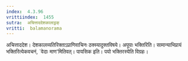```yaml
---
index:  4.3.96
vrittiindex:  1455
sutra:  अचित्ताददेशकालाट्ठक्
vritti:  balamanorama 
---
```


अचित्ताददेश। देशकालव्यतिरिक्ताऽप्राणिवाचिनः ठक्स्यादुक्तविषये। अपूपाः भक्तिरिति। सामान्याभिप्रायं भक्तिरित्येकवचनं, `वेदाः माण'मितिवत्। पायसिक इति। पयो भक्तिरस्येति विग्रहः। 

